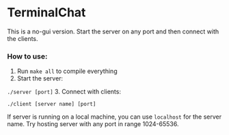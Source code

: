 # TerminalChat
This is a no-gui version. Start the server on any port and then connect with the clients.

### How to use:
1. Run `make all` to compile everything
2. Start the server: 

  `./server [port]`
3. Connect with clients: 

  `./client [server name] [port]`
  
If server is running on a local machine, you can use `localhost` for the server name. Try hosting server with any port in range 1024-65536. 
